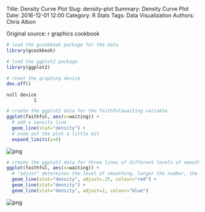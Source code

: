Title: Density Curve Plot
Slug: density-plot
Summary: Density Curve Plot
Date: 2016-12-01 12:00
Category: R Stats
Tags: Data Visualization
Authors: Chris Albon


Original source: r graphics cookbook


```R
# load the gcookbook package for the data
library(gcookbook)

# load the ggplot2 package
library(ggplot2)

# reset the graphing device
dev.off()
```




    null device
              1




```R
# create the ggplot2 data for the faithful$waiting variable
ggplot(faithful, aes(x=waiting)) +
  # add a sensity line
  geom_line(stat="density") +
  # zoom out the plot a little bit
  expand_limits(y=0)
```









![png]({filename}/images/density-plot_files/density-plot_2_1.png)



```R
# create the ggplot2 data for three lines of different levels of smoothing
ggplot(faithful, aes(x=waiting)) +
  # "adjust" determines the level of smoothing, larger the number, the more smoothing
  geom_line(stat="density", adjust=.25, colour="red") +
  geom_line(stat="density") +
  geom_line(stat="density", adjust=2, colour="blue")
```









![png]({filename}/images/density-plot_files/density-plot_3_1.png)
